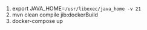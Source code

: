 1) export JAVA_HOME=`/usr/libexec/java_home -v 21`
2) mvn clean compile jib:dockerBuild
3) docker-compose up